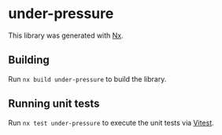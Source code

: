 # under-pressure

This library was generated with [Nx](https://nx.dev).

## Building

Run `nx build under-pressure` to build the library.

## Running unit tests

Run `nx test under-pressure` to execute the unit tests via [Vitest](https://vitest.dev/).
